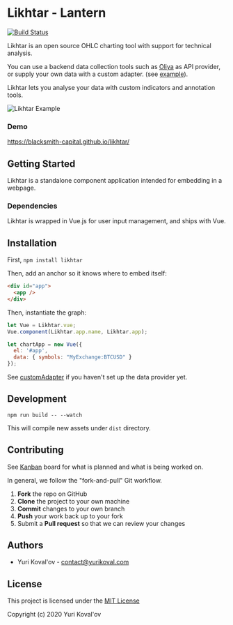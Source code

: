 # Likhtar - Lantern

[![Build Status](https://github.com/blacksmith-capital/likhtar/workflows/Test/badge.svg)](https://github.com/blacksmith-capital/likhtar/actions?query=workflow%3ATest)

Likhtar is an open source OHLC charting tool with support for technical analysis.

You can use a backend data collection tools such as [Oliya](https://github.com/blacksmith-capital/oliya) as API provider, or supply your own data with a custom adapter. (see [example](https://blacksmith-capital.github.io/likhtar/customAdapter.html)).

Likhtar lets you analyse your data with custom indicators and annotation tools.

![Likhtar Example](https://blacksmith-capital.github.io/likhtar/screenshot.jpg)

### Demo

https://blacksmith-capital.github.io/likhtar/

## Getting Started

Likhtar is a standalone component application intended for embedding in a webpage.

### Dependencies

Likhtar is wrapped in Vue.js for user input management, and ships with Vue.

## Installation

First, `npm install likhtar`

Then, add an anchor so it knows where to embed itself:

```html
<div id="app">
  <app />
</div>
```
Then, instantiate the graph:

```JavaScript
let Vue = Likhtar.vue;
Vue.component(Likhtar.app.name, Likhtar.app);

let chartApp = new Vue({
  el: '#app',
  data: { symbols: "MyExchange:BTCUSD" }
});
```

See [customAdapter](https://blacksmith-capital.github.io/likhtar/customAdapter.html) if you haven't set up the data provider yet.

## Development

`npm run build -- --watch`

This will compile new assets under `dist` directory.

## Contributing

See [Kanban](https://github.com/blacksmith-capital/likhtar/projects/1) board for what is planned and what is being worked on.

In general, we follow the "fork-and-pull" Git workflow.

 1. **Fork** the repo on GitHub
 2. **Clone** the project to your own machine
 3. **Commit** changes to your own branch
 4. **Push** your work back up to your fork
 5. Submit a **Pull request** so that we can review your changes

## Authors

- Yuri Koval'ov - [contact@yurikoval.com](contact:hello@yurikoval.com)

## License

This project is licensed under the [MIT License](LICENSE)

Copyright (c) 2020 Yuri Koval'ov
